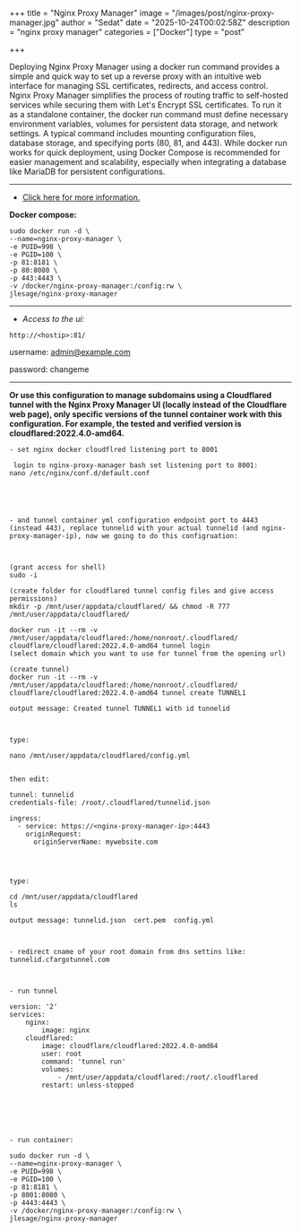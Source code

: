 +++
title = "Nginx Proxy Manager"
image = "/images/post/nginx-proxy-manager.jpg"
author = "Sedat"
date = "2025-10-24T00:02:58Z"
description = "nginx proxy manager"
categories = ["Docker"]
type = "post"

+++

Deploying Nginx Proxy Manager using a docker run command provides a simple and quick way to set up a reverse proxy with an intuitive web interface for managing SSL certificates, redirects, and access control. Nginx Proxy Manager simplifies the process of routing traffic to self-hosted services while securing them with Let's Encrypt SSL certificates. To run it as a standalone container, the docker run command must define necessary environment variables, volumes for persistent data storage, and network settings. A typical command includes mounting configuration files, database storage, and specifying ports (80, 81, and 443). While docker run works for quick deployment, using Docker Compose is recommended for easier management and scalability, especially when integrating a database like MariaDB for persistent configurations.

***

- [Click here for more information.](https://github.com/jlesage/docker-nginx-proxy-manager)

**Docker compose:**

```
sudo docker run -d \
--name=nginx-proxy-manager \
-e PUID=998 \
-e PGID=100 \
-p 81:8181 \
-p 80:8080 \
-p 443:4443 \
-v /docker/nginx-proxy-manager:/config:rw \
jlesage/nginx-proxy-manager
```

***

- *Access to the ui:*

`http://<hostip>:81/`

username: admin@example.com

password: changeme

***

**Or use this configuration to manage subdomains using a Cloudflared tunnel with the Nginx Proxy Manager UI (locally instead of the Cloudflare web page), only specific versions of the tunnel container work with this configuration. For example, the tested and verified version is cloudflared:2022.4.0-amd64.**

```
- set nginx docker cloudflred listening port to 8001

 login to nginx-proxy-manager bash set listening port to 8001:
nano /etc/nginx/conf.d/default.conf





- and tunnel container yml configuration endpoint port to 4443 (instead 443), replace tunnelid with your actual tunnelid (and nginx-proxy-manager-ip), now we going to do this configruation:



(grant access for shell)
sudo -i

(create folder for cloudflared tunnel config files and give access permissions)
mkdir -p /mnt/user/appdata/cloudflared/ && chmod -R 777 /mnt/user/appdata/cloudflared/

docker run -it --rm -v /mnt/user/appdata/cloudflared:/home/nonroot/.cloudflared/ cloudflare/cloudflared:2022.4.0-amd64 tunnel login
(select domain which you want to use for tunnel from the opening url)

(create tunnel)
docker run -it --rm -v /mnt/user/appdata/cloudflared:/home/nonroot/.cloudflared/ cloudflare/cloudflared:2022.4.0-amd64 tunnel create TUNNEL1

output message: Created tunnel TUNNEL1 with id tunnelid



type:

nano /mnt/user/appdata/cloudflared/config.yml


then edit:

tunnel: tunnelid
credentials-file: /root/.cloudflared/tunnelid.json

ingress:
  - service: https://<nginx-proxy-manager-ip>:4443
    originRequest:
      originServerName: mywebsite.com




type:

cd /mnt/user/appdata/cloudflared
ls

output message: tunnelid.json  cert.pem  config.yml



- redirect cname of your root domain from dns settins like: tunnelid.cfargotunnel.com



- run tunnel

version: '2'
services:
    nginx:
        image: nginx
    cloudflared:
        image: cloudflare/cloudflared:2022.4.0-amd64
        user: root
        command: 'tunnel run'
        volumes:
            - /mnt/user/appdata/cloudflared:/root/.cloudflared
        restart: unless-stopped






- run container:

sudo docker run -d \
--name=nginx-proxy-manager \
-e PUID=998 \
-e PGID=100 \
-p 81:8181 \
-p 8001:8080 \
-p 4443:4443 \
-v /docker/nginx-proxy-manager:/config:rw \
jlesage/nginx-proxy-manager
```

